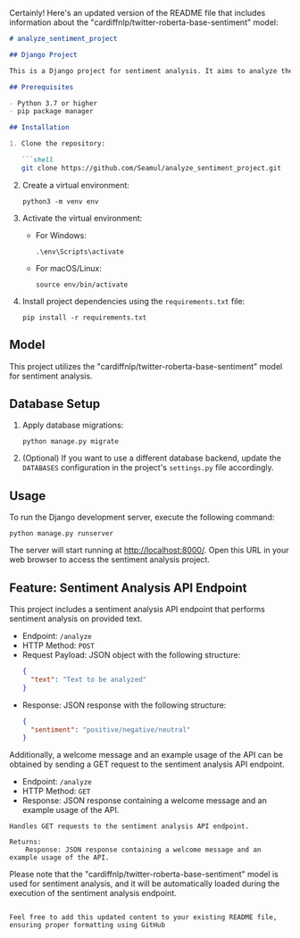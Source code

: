 Certainly! Here's an updated version of the README file that includes information about the "cardiffnlp/twitter-roberta-base-sentiment" model:

```markdown
# analyze_sentiment_project

## Django Project

This is a Django project for sentiment analysis. It aims to analyze the sentiment of textual data using natural language processing techniques.

## Prerequisites

- Python 3.7 or higher
- pip package manager

## Installation

1. Clone the repository:

   ```shell
   git clone https://github.com/Seamul/analyze_sentiment_project.git
   ```

2. Create a virtual environment:

   ```shell
   python3 -m venv env
   ```

3. Activate the virtual environment:

   - For Windows:

     ```shell
     .\env\Scripts\activate
     ```

   - For macOS/Linux:

     ```shell
     source env/bin/activate
     ```

4. Install project dependencies using the `requirements.txt` file:

   ```shell
   pip install -r requirements.txt
   ```

## Model 

This project utilizes the "cardiffnlp/twitter-roberta-base-sentiment" model for sentiment analysis.



## Database Setup

1. Apply database migrations:

   ```shell
   python manage.py migrate
   ```

2. (Optional) If you want to use a different database backend, update the `DATABASES` configuration in the project's `settings.py` file accordingly.

## Usage

To run the Django development server, execute the following command:

```shell
python manage.py runserver
```

The server will start running at [http://localhost:8000/](http://localhost:8000/). Open this URL in your web browser to access the sentiment analysis project.

## Feature: Sentiment Analysis API Endpoint

This project includes a sentiment analysis API endpoint that performs sentiment analysis on provided text.

- Endpoint: `/analyze`
- HTTP Method: `POST`
- Request Payload: JSON object with the following structure:
  ```json
  {
    "text": "Text to be analyzed"
  }
  ```
- Response: JSON response with the following structure:
  ```json
  {
    "sentiment": "positive/negative/neutral"
  }
  ```

Additionally, a welcome message and an example usage of the API can be obtained by sending a GET request to the sentiment analysis API endpoint.

- Endpoint: `/analyze`
- HTTP Method: `GET`
- Response: JSON response containing a welcome message and an example usage of the API.

```
Handles GET requests to the sentiment analysis API endpoint.

Returns:
    Response: JSON response containing a welcome message and an example usage of the API.
```

Please note that the "cardiffnlp/twitter-roberta-base-sentiment" model is used for sentiment analysis, and it will be automatically loaded during the execution of the sentiment analysis endpoint.

```

Feel free to add this updated content to your existing README file, ensuring proper formatting using GitHub
